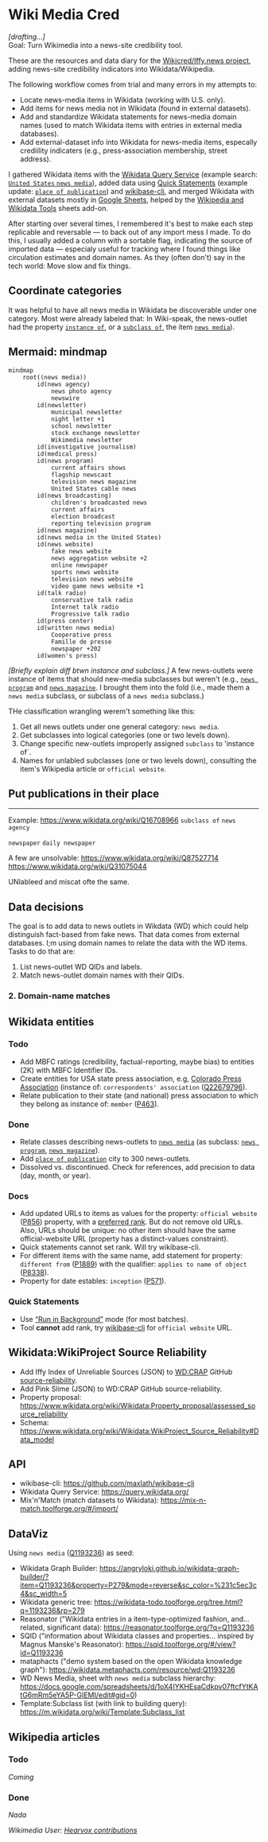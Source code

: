 # Wiki Media Cred
*[drafting…]*  
Goal: Turn Wikimedia into a news-site credibility tool.

These are the resources and data diary for the <a href="https://misinfocon.com/turning-wikimedia-into-a-news-site-credibility-tool-422dbf28fdec">Wikicred/Iffy.news project</a>, adding news-site credibility indicators into Wikidata/Wikipedia.

The following workflow comes from trial and many errors in my attempts to:
* Locate news-media items in Wikidata (working with U.S. only).
* Add items for news media not in Wikidata (found in external datasets).
* Add and standardize Wikidata statements for news-media domain names (used to match Wikidata items with entries in external media databases).
* Add external-dataset info into Wikidata for news-media items, especally crediility indicaters (e.g., press-association membership, street address).

I gathered Wikidata items with the [Wikidata Query Service](https://query.wikidata.org/) (example search: [`United States` `news media`](https://w.wiki/6k32)), added data using [Quick Statements](https://quickstatements.toolforge.org/#/) (example update: [`place of publication`](https://quickstatements.toolforge.org/#/batch/128928)) and [wikibase-cli](https://github.com/maxlath/wikibase-cli), and merged Wikidata with external datasets mostly in [Google Sheets](https://docs.google.com/spreadsheets/d/1iriRBIkiE2dyhoT1ZWCVGcHhAWvdXZTA_1hBIF-_B5A/edit#gid=266534370), helped by the [Wikipedia and Wikidata Tools](https://workspace.google.com/marketplace/app/wikipedia_and_wikidata_tools/595109124715) sheets add-on.

After starting over several times, I remembered it's best to make each step replicable and reversable — to back out of any import mess I made. To do this, I usually added a column with a sortable flag, indicating the source of imported data — especialy useful for tracking where I found things like circulation estimates and domain names. As they (often don't) say in the tech world: Move slow and fix things.

## Coordinate categories
It was helpful to have all news media in Wikidata be discoverable under one category. Most were already labeled that: In Wiki-speak, the news-outlet had the property [`instance of`](https://www.wikidata.org/wiki/Property:P31), or a [`subclass of`](https://www.wikidata.org/wiki/Property:P279), the item [`news media`](https://www.wikidata.org/wiki/Q1193236)).

## Mermaid: mindmap
```mermaid
mindmap
	root((news media))
		id(news agency)
			news photo agency
			newswire
		id(newsletter)
			municipal newsletter
			night letter +1
			school newsletter
			stock exchange newsletter
			Wikimedia newsletter
		id(investigative journalism)	
		id(medical press)	
		id(news program)	
			current affairs shows
			flagship newscast
			television news magazine
			United States cable news
		id(news broadcasting)	
			children's broadcasted news
			current affairs
			election broadcast
			reporting television program
		id(news magazine)
		id(news media in the United States)
		id(news website)
			fake news website
			news aggregation website +2
			online newspaper
			sports news website
			television news website
			video game news website +1
		id(talk radio)
			conservative talk radio
			Internet talk radio
			Progressive talk radio
		id(press center)	
		id(written news media)
			Cooperative press
			Famille de presse
			newspaper +202
		id(women's press)
 ```

*[Briefly explain diff btwn instance and subclass.]* A few news-outlets were instance of items that should new-media subclasses but weren't (e.g., [`news program`](https://www.wikidata.org/wiki/Q1358344) and  [`news magazine`](https://www.wikidata.org/wiki/Q1684600). I brought them into the fold (i.e., made them a `news media` subclass, or subclass of a `news media` subclass.)

THe classification wrangling werem't something like this:
1. Get all news outlets under one general category: `news media`.
2. Get subclasses into logical categories (one or two levels down).
3. Change specific new-outlets improperly assigned `subclass` to 'instance of`.
4. Names for unlabled subclasses (one or two levels down), consulting the item's Wikipedia article or `official website`.

## Put publications in their place

-----
Example: https://www.wikidata.org/wiki/Q16708966 `subclass of` `news agency`

`newspaper` `daily newspaper`

A few are unsolvable: https://www.wikidata.org/wiki/Q87527714
https://www.wikidata.org/wiki/Q31075044

UNlableed and miscat ofte the same.

## Data decisions
The goal is to add data to news outlets in Wikdata (WD) which could help distinguish fact-based from fake news. That data comes from external databases. I;m using domain names to relate the data with the WD items. Tasks to do that are:
1. List news-outlet WD QIDs and labels.
1. Match news-outlet domain names with their QIDs.



### 2. Domain-name matches

## Wikidata entities

### Todo
* Add MBFC ratings (credibility, factual-reporting, maybe bias) to entities (2K) with MBFC Identifier IDs.
* Create entities for USA state press association, e.g, [Colorado Press Association](https://www.wikidata.org/wiki/Q5148862) (instance of: `correspondents' association` (<a href="https://www.wikidata.org/wiki/Q22679796">Q22679796</a>).
* Relate publication to their state (and national) press association to which they belong as instance of: `member` ([P463](https://www.wikidata.org/wiki/Property:P463)).

### Done
* Relate classes describing news-outlets to [`news media`](https://www.wikidata.org/wiki/Q1193236) (as subclass: [`news program`](https://www.wikidata.org/wiki/Q1358344),  [`news magazine`](https://www.wikidata.org/wiki/Q1684600)).
* Add [`place of publication`](https://www.wikidata.org/wiki/Property:P291) city to 300 news-outlets.
* Dissolved vs. discontinued. Check for references, add precision to data (day, month, or year).

### Docs
* Add updated URLs to items as values for the property: `official website` ([P856](https://www.wikidata.org/wiki/Property:P856)) property, with a [preferred rank](https://www.wikidata.org/wiki/Help:Ranking#Preferred_rank). But do not remove old URLs. Also, URLs should be unique: no other item should have the same official-website URL (property has a distinct-values constraint).
* Quick statements cannot set rank. Will try wikibase-cli.
* For different items with the same name, add statement for property: `different from` ([P1889](https://www.wikidata.org/wiki/Property:P18890)) with the qualifier: `applies to name of object` ([P8338](https://www.wikidata.org/wiki/Property:P8338)).
* Property for date estables: `inception` ([P571](https://www.wikidata.org/wiki/Property:P571)).

### Quick Statements
* Use [“Run in Background”](https://www.wikidata.org/wiki/Help:QuickStatements#Using_QuickStatements_version_2_in_batch_mode) mode (for most batches).
* Tool **cannot** add rank, try [wikibase-cli](https://github.com/maxlath/wikibase-cli) for `official website` URL.

## Wikidata:WikiProject Source Reliability
* Add Iffy Index of Unreliable Sources (JSON) to [WD:CRAP](https://www.wikidata.org/wiki/Wikidata:WikiProject_Source_Reliability) GitHub [source-reliability](https://github.com/the-interlace/source-reliability).
* Add Pink Slime (JSON) to WD:CRAP GitHub source-reliability.
* Property proposal: https://www.wikidata.org/wiki/Wikidata:Property_proposal/assessed_source_reliability 
* Schema: https://www.wikidata.org/wiki/Wikidata:WikiProject_Source_Reliability#Data_model

## API
* wikibase-cli: https://github.com/maxlath/wikibase-cli
* Wikidata Query Service: https://query.wikidata.org/
* Mix'n'Match (match datasets to Wikidata): https://mix-n-match.toolforge.org/#/import/

## DataViz
Using `news media` ([Q1193236](https://www.wikidata.org/wiki/Q1193236)) as seed:
* Wikidata Graph Builder: https://angryloki.github.io/wikidata-graph-builder/?item=Q1193236&property=P279&mode=reverse&sc_color=%231c5ec3c4&sc_width=5
* Wikidata generic tree: https://wikidata-todo.toolforge.org/tree.html?q=1193236&rp=279
* Reasonator ("Wikidata entries in a item-type-optimized fashion, and… related, significant data): https://reasonator.toolforge.org/?q=Q1193236
* SQID ("information about Wikidata classes and properties…  inspired by Magnus Manske's Reasonator): https://sqid.toolforge.org/#/view?id=Q1193236
* mataphacts ("demo system based on the open Wikidata knowledge graph"): https://wikidata.metaphacts.com/resource/wd:Q1193236
* WD News Media, sheet with `news media` subclass hierarchy: https://docs.google.com/spreadsheets/d/1oX4IYKHEsaCdkpv07ftcfYtKAtG6mRm5eYA5P-GIEMI/edit#gid=0)
* Template:Subclass list (with link to building query): https://m.wikidata.org/wiki/Template:Subclass_list

## Wikipedia articles
### Todo
*Coming*

### Done
*Nada*

*Wikimedia User: <a href="https://www.wikidata.org/wiki/Special:Contributions/Hearvox">Hearvox contributions</a>*
